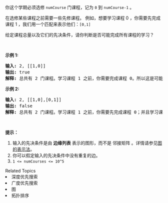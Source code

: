 <p>你这个学期必须选修 <code>numCourse</code> 门课程，记为&nbsp;<code>0</code>&nbsp;到&nbsp;<code>numCourse-1</code> 。</p>

<p>在选修某些课程之前需要一些先修课程。&nbsp;例如，想要学习课程 0 ，你需要先完成课程 1 ，我们用一个匹配来表示他们：<code>[0,1]</code></p>

<p>给定课程总量以及它们的先决条件，请你判断是否可能完成所有课程的学习？</p>

<p>&nbsp;</p>

<p><strong>示例 1:</strong></p>

<pre><strong>输入:</strong> 2, [[1,0]] 
<strong>输出: </strong>true
<strong>解释:</strong>&nbsp;总共有 2 门课程。学习课程 1 之前，你需要完成课程 0。所以这是可能的。</pre>

<p><strong>示例 2:</strong></p>

<pre><strong>输入:</strong> 2, [[1,0],[0,1]]
<strong>输出: </strong>false
<strong>解释:</strong>&nbsp;总共有 2 门课程。学习课程 1 之前，你需要先完成​课程 0；并且学习课程 0 之前，你还应先完成课程 1。这是不可能的。</pre>

<p>&nbsp;</p>

<p><strong>提示：</strong></p>

<ol>
	<li>输入的先决条件是由 <strong>边缘列表</strong> 表示的图形，而不是 邻接矩阵 。详情请参见<a href="http://blog.csdn.net/woaidapaopao/article/details/51732947" target="_blank">图的表示法</a>。</li>
	<li>你可以假定输入的先决条件中没有重复的边。</li>
	<li><code>1 &lt;=&nbsp;numCourses &lt;= 10^5</code></li>
</ol>
<div><div>Related Topics</div><div><li>深度优先搜索</li><li>广度优先搜索</li><li>图</li><li>拓扑排序</li></div></div>